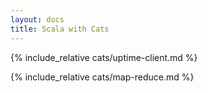 ```yaml
---
layout: docs 
title: Scala with Cats 
--- 
```


{% include_relative cats/uptime-client.md %}

{% include_relative cats/map-reduce.md %}



